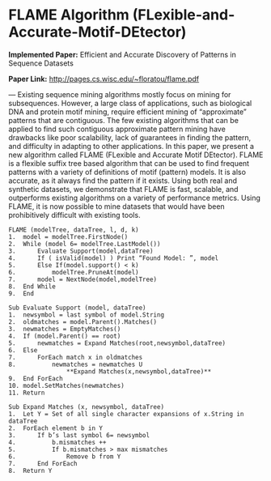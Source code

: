 # FLAME Algorithm (FLexible-and-Accurate-Motif-DEtector)

**Implemented Paper:** Efficient and Accurate Discovery of Patterns in Sequence Datasets

**Paper Link:** http://pages.cs.wisc.edu/~floratou/flame.pdf

— Existing sequence mining algorithms mostly focus
on mining for subsequences. However, a large class of applications,
such as biological DNA and protein motif mining, require
efficient mining of “approximate” patterns that are contiguous.
The few existing algorithms that can be applied to find such
contiguous approximate pattern mining have drawbacks like poor
scalability, lack of guarantees in finding the pattern, and difficulty
in adapting to other applications. In this paper, we present a
new algorithm called FLAME (FLexible and Accurate Motif
DEtector). FLAME is a flexible suffix tree based algorithm that
can be used to find frequent patterns with a variety of definitions
of motif (pattern) models. It is also accurate, as it always find
the pattern if it exists. Using both real and synthetic datasets,
we demonstrate that FLAME is fast, scalable, and outperforms
existing algorithms on a variety of performance metrics. Using
FLAME, it is now possible to mine datasets that would have been
prohibitively difficult with existing tools.

	FLAME (modelTree, dataTree, l, d, k)
	1. 	model = modelTree.FirstNode()
	2. 	While (model 6= modelTree.LastModel())
	3. 		Evaluate Support(model,dataTree)
	4. 		If ( isValid(model) ) Print “Found Model: ”, model
	5. 		Else If(model.support() < k)
	6. 			modelTree.PruneAt(model)
	7. 		model = NextNode(model,modelTree)
	8. 	End While
	9.	End

	Sub Evaluate Support (model, dataTree)
	1. 	newsymbol = last symbol of model.String
	2. 	oldmatches = model.Parent().Matches()
	3. 	newmatches = EmptyMatches()
	4. 	If (model.Parent() == root)
	5. 		newmatches = Expand Matches(root,newsymbol,dataTree)
	6. 	Else
	7. 		ForEach match x in oldmatches
	8. 			newmatches = newmatches U
					**Expand Matches(x,newsymbol,dataTree)**
	9. 	End ForEach
	10.	model.SetMatches(newmatches)
	11.	Return

	Sub Expand Matches (x, newsymbol, dataTree)
	1. 	Let Y = Set of all single character expansions of x.String in dataTree
	2. 	ForEach element b in Y
	3. 		If b’s last symbol 6= newsymbol
	4. 			b.mismatches ++
	5. 			If b.mismatches > max mismatches
	6. 				Remove b from Y
	7. 		End ForEach
	8. 	Return Y
